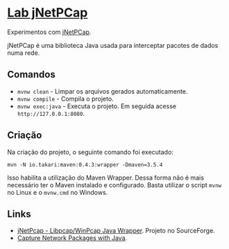 # [Lab jNetPCap](https://github.com/walisonmoreira/lab-jnetpcap)

Experimentos com [jNetPCap](http://jnetpcap.com).

jNetPCap é uma biblioteca Java usada para interceptar pacotes de dados numa rede.

## Comandos

* `mvnw clean` - Limpar os arquivos gerados automaticamente.
* `mvnw compile` - Compila o projeto.
* `mvnw exec:java` - Executa o projeto. Em seguida acesse `http://127.0.0.1:8080`.

## Criação

Na criação do projeto, o seguinte comando foi executado:

```
mvn -N io.takari:maven:0.4.3:wrapper -Dmaven=3.5.4
```

Isso habilita a utilização do Maven Wrapper. Dessa forma não é mais necessário ter o Maven instalado e configurado. Basta utilizar o script `mvnw` no Linux e o `mvnw.cmd` no Windows.

## Links

* [jNetPcap - Libpcap/WinPcap Java Wrapper](https://sourceforge.net/projects/jnetpcap). Projeto no SourceForge.
* [Capture Network Packages with Java](https://javatutorial.net/capture-network-packages-java).

